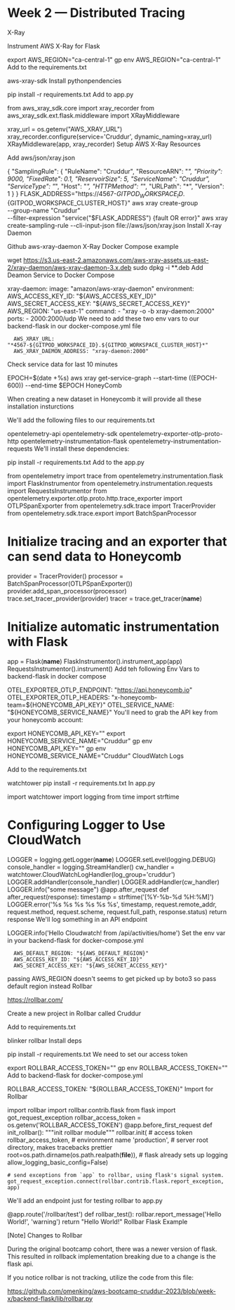 # Week 2 — Distributed Tracing

X-Ray

Instrument AWS X-Ray for Flask

export AWS_REGION="ca-central-1"
gp env AWS_REGION="ca-central-1"
Add to the requirements.txt

aws-xray-sdk
Install pythonpendencies

pip install -r requirements.txt
Add to app.py

from aws_xray_sdk.core import xray_recorder
from aws_xray_sdk.ext.flask.middleware import XRayMiddleware

xray_url = os.getenv("AWS_XRAY_URL")
xray_recorder.configure(service='Cruddur', dynamic_naming=xray_url)
XRayMiddleware(app, xray_recorder)
Setup AWS X-Ray Resources

Add aws/json/xray.json

{
  "SamplingRule": {
      "RuleName": "Cruddur",
      "ResourceARN": "*",
      "Priority": 9000,
      "FixedRate": 0.1,
      "ReservoirSize": 5,
      "ServiceName": "Cruddur",
      "ServiceType": "*",
      "Host": "*",
      "HTTPMethod": "*",
      "URLPath": "*",
      "Version": 1
  }
}
FLASK_ADDRESS="https://4567-${GITPOD_WORKSPACE_ID}.${GITPOD_WORKSPACE_CLUSTER_HOST}"
aws xray create-group \
   --group-name "Cruddur" \
   --filter-expression "service(\"$FLASK_ADDRESS\") {fault OR error}"
aws xray create-sampling-rule --cli-input-json file://aws/json/xray.json
Install X-ray Daemon

Github aws-xray-daemon X-Ray Docker Compose example

 wget https://s3.us-east-2.amazonaws.com/aws-xray-assets.us-east-2/xray-daemon/aws-xray-daemon-3.x.deb
 sudo dpkg -i **.deb
Add Deamon Service to Docker Compose

  xray-daemon:
    image: "amazon/aws-xray-daemon"
    environment:
      AWS_ACCESS_KEY_ID: "${AWS_ACCESS_KEY_ID}"
      AWS_SECRET_ACCESS_KEY: "${AWS_SECRET_ACCESS_KEY}"
      AWS_REGION: "us-east-1"
    command:
      - "xray -o -b xray-daemon:2000"
    ports:
      - 2000:2000/udp
We need to add these two env vars to our backend-flask in our docker-compose.yml file

      AWS_XRAY_URL: "*4567-${GITPOD_WORKSPACE_ID}.${GITPOD_WORKSPACE_CLUSTER_HOST}*"
      AWS_XRAY_DAEMON_ADDRESS: "xray-daemon:2000"
Check service data for last 10 minutes

EPOCH=$(date +%s)
aws xray get-service-graph --start-time $(($EPOCH-600)) --end-time $EPOCH
HoneyComb

When creating a new dataset in Honeycomb it will provide all these installation insturctions

We'll add the following files to our requirements.txt

opentelemetry-api 
opentelemetry-sdk 
opentelemetry-exporter-otlp-proto-http 
opentelemetry-instrumentation-flask 
opentelemetry-instrumentation-requests
We'll install these dependencies:

pip install -r requirements.txt
Add to the app.py

from opentelemetry import trace
from opentelemetry.instrumentation.flask import FlaskInstrumentor
from opentelemetry.instrumentation.requests import RequestsInstrumentor
from opentelemetry.exporter.otlp.proto.http.trace_exporter import OTLPSpanExporter
from opentelemetry.sdk.trace import TracerProvider
from opentelemetry.sdk.trace.export import BatchSpanProcessor
# Initialize tracing and an exporter that can send data to Honeycomb
provider = TracerProvider()
processor = BatchSpanProcessor(OTLPSpanExporter())
provider.add_span_processor(processor)
trace.set_tracer_provider(provider)
tracer = trace.get_tracer(__name__)
# Initialize automatic instrumentation with Flask
app = Flask(__name__)
FlaskInstrumentor().instrument_app(app)
RequestsInstrumentor().instrument()
Add teh following Env Vars to backend-flask in docker compose

OTEL_EXPORTER_OTLP_ENDPOINT: "https://api.honeycomb.io"
OTEL_EXPORTER_OTLP_HEADERS: "x-honeycomb-team=${HONEYCOMB_API_KEY}"
OTEL_SERVICE_NAME: "${HONEYCOMB_SERVICE_NAME}"
You'll need to grab the API key from your honeycomb account:

export HONEYCOMB_API_KEY=""
export HONEYCOMB_SERVICE_NAME="Cruddur"
gp env HONEYCOMB_API_KEY=""
gp env HONEYCOMB_SERVICE_NAME="Cruddur"
CloudWatch Logs

Add to the requirements.txt

watchtower
pip install -r requirements.txt
In app.py

import watchtower
import logging
from time import strftime
# Configuring Logger to Use CloudWatch
LOGGER = logging.getLogger(__name__)
LOGGER.setLevel(logging.DEBUG)
console_handler = logging.StreamHandler()
cw_handler = watchtower.CloudWatchLogHandler(log_group='cruddur')
LOGGER.addHandler(console_handler)
LOGGER.addHandler(cw_handler)
LOGGER.info("some message")
@app.after_request
def after_request(response):
    timestamp = strftime('[%Y-%b-%d %H:%M]')
    LOGGER.error('%s %s %s %s %s %s', timestamp, request.remote_addr, request.method, request.scheme, request.full_path, response.status)
    return response
We'll log something in an API endpoint

LOGGER.info('Hello Cloudwatch! from  /api/activities/home')
Set the env var in your backend-flask for docker-compose.yml

      AWS_DEFAULT_REGION: "${AWS_DEFAULT_REGION}"
      AWS_ACCESS_KEY_ID: "${AWS_ACCESS_KEY_ID}"
      AWS_SECRET_ACCESS_KEY: "${AWS_SECRET_ACCESS_KEY}"
passing AWS_REGION doesn't seems to get picked up by boto3 so pass default region instead
Rollbar

https://rollbar.com/

Create a new project in Rollbar called Cruddur

Add to requirements.txt

blinker
rollbar
Install deps

pip install -r requirements.txt
We need to set our access token

export ROLLBAR_ACCESS_TOKEN=""
gp env ROLLBAR_ACCESS_TOKEN=""
Add to backend-flask for docker-compose.yml

ROLLBAR_ACCESS_TOKEN: "${ROLLBAR_ACCESS_TOKEN}"
Import for Rollbar

import rollbar
import rollbar.contrib.flask
from flask import got_request_exception
rollbar_access_token = os.getenv('ROLLBAR_ACCESS_TOKEN')
@app.before_first_request
def init_rollbar():
    """init rollbar module"""
    rollbar.init(
        # access token
        rollbar_access_token,
        # environment name
        'production',
        # server root directory, makes tracebacks prettier
        root=os.path.dirname(os.path.realpath(__file__)),
        # flask already sets up logging
        allow_logging_basic_config=False)

    # send exceptions from `app` to rollbar, using flask's signal system.
    got_request_exception.connect(rollbar.contrib.flask.report_exception, app)
We'll add an endpoint just for testing rollbar to app.py

@app.route('/rollbar/test')
def rollbar_test():
    rollbar.report_message('Hello World!', 'warning')
    return "Hello World!"
Rollbar Flask Example

[Note] Changes to Rollbar

During the original bootcamp cohort, there was a newer version of flask. This resulted in rollback implementation breaking due to a change is the flask api.

If you notice rollbar is not tracking, utilize the code from this file:

https://github.com/omenking/aws-bootcamp-cruddur-2023/blob/week-x/backend-flask/lib/rollbar.py
